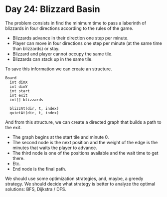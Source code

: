 # Day 24: Blizzard Basin

The problem consists in find the minimum time to pass a laberinth of blizzards in four directions according to the rules of the game.
- Blizzards advance in their direction one step per minute.
- Player can move in four directions one step per minute (at the same time than blizzards) or stay.
- Blizzard and player cannot occupy the same tile.
- Blizzards can stack up in the same tile.

To save this information we can create an structure.
```pseudocode
Board
  int dimX
  int dimY
  int start
  int exit
  int[] blizzards

  blizzAt(dir, t, index)
  quietAt(dir, t, index)
```

And from this structure, we can create a directed graph that builds a path to the exit.
- The graph begins at the start tile and minute 0.
- The second node is the next position and the weight of the edge is the minutes that waits the player to advance.
- The third node is one of the positions available and the wait time to get there.
- Etc.
- End node is the final path.

We should use some optimization strategies, and, maybe, a greedy strategy. We should decide what strategy is better to analyze the optimal solutions: BFS, Dijkstra / DFS.

